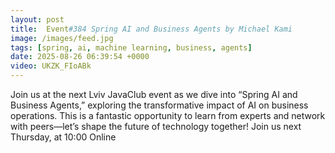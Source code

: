 ```yaml
---
layout: post
title:  Event#384 Spring AI and Business Agents by Michael Kami
image: /images/feed.jpg
tags: [spring, ai, machine learning, business, agents]
date: 2025-08-26 06:39:54 +0000
video: UKZK_FIoABk
---
```


Join us at the next Lviv JavaClub event as we dive into “Spring AI and Business Agents,” exploring the transformative impact of AI on business operations. This is a fantastic opportunity to learn from experts and network with peers—let’s shape the future of technology together!
Join us next Thursday, at 10:00 Online

